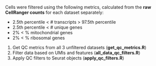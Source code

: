 Cells were filtered using the following metrics, calculated from the **raw CellRanger counts** for each dataset separately: 
* 2.5th percentile < # transcripts > 97.5th percentile
* 2.5th percentile < # unique genes
* 2% < % mitochondrial genes
* 2% < % ribosomal genes

1. Get QC metrics from all 3 unfiltered datasets (**get_qc_metrics.R**)
2. Filter data based on UMIs and features (**all_data_qc_filters.R**)
3. Apply QC filters to Seurat objects (**apply_qc_filters.R**)
